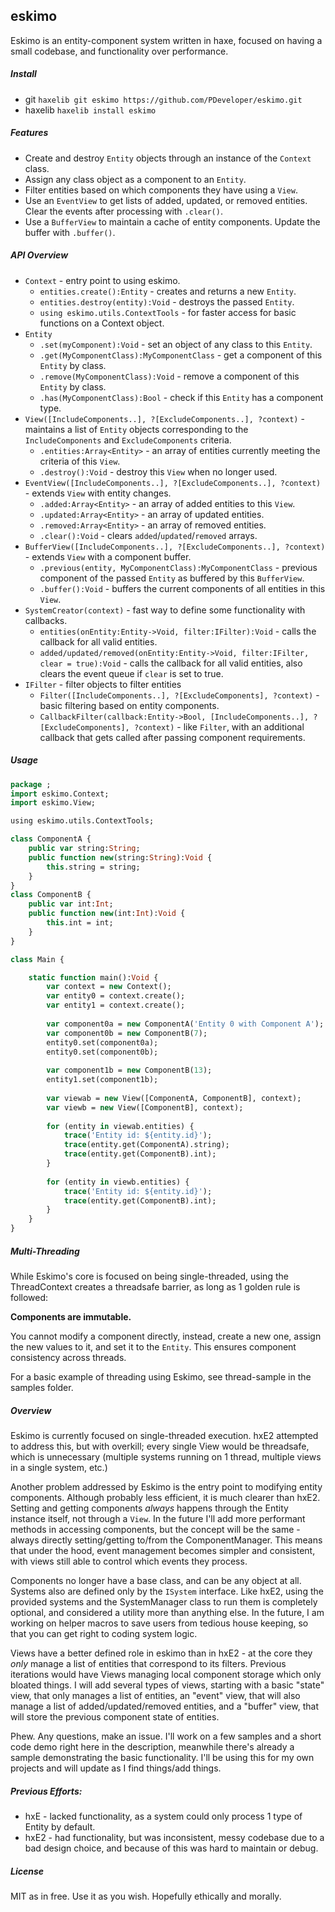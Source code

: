 ## eskimo
Eskimo is an entity-component system written in haxe, focused on having a small codebase, and functionality over performance.

##### Install
* git `haxelib git eskimo https://github.com/PDeveloper/eskimo.git`
* haxelib `haxelib install eskimo`

##### Features
* Create and destroy `Entity` objects through an instance of the `Context` class.
* Assign any class object as a component to an `Entity`.
* Filter entities based on which components they have using a `View`.
* Use an `EventView` to get lists of added, updated, or removed entities. Clear the events after processing with `.clear()`.
* Use a `BufferView` to maintain a cache of entity components. Update the buffer with `.buffer()`.

##### API Overview
* `Context` - entry point to using eskimo.
  * `entities.create():Entity` - creates and returns a new `Entity`.
  * `entities.destroy(entity):Void` - destroys the passed `Entity`.
  * `using eskimo.utils.ContextTools` - for faster access for basic functions on a Context object.
* `Entity`
  * `.set(myComponent):Void` - set an object of any class to this `Entity`.
  * `.get(MyComponentClass):MyComponentClass` - get a component of this `Entity` by class.
  * `.remove(MyComponentClass):Void` - remove a component of this `Entity` by class.
  * `.has(MyComponentClass):Bool` - check if this `Entity` has a component type.
* `View([IncludeComponents..], ?[ExcludeComponents..], ?context)` - maintains a list of `Entity` objects corresponding to the `IncludeComponents` and `ExcludeComponents` criteria.
  * `.entities:Array<Entity>` - an array of entities currently meeting the criteria of this `View`.
  * `.destroy():Void` - destroy this `View` when no longer used.
* `EventView([IncludeComponents..], ?[ExcludeComponents..], ?context)` - extends `View` with entity changes.
  * `.added:Array<Entity>` - an array of added entities to this `View`.
  * `.updated:Array<Entity>` - an array of updated entities.
  * `.removed:Array<Entity>` - an array of removed entities.
  * `.clear():Void` - clears `added`/`updated`/`removed` arrays.
* `BufferView([IncludeComponents..], ?[ExcludeComponents..], ?context)` - extends `View` with a component buffer.
  * `.previous(entity, MyComponentClass):MyComponentClass` - previous component of the passed `Entity` as buffered by this `BufferView`.
  * `.buffer():Void` - buffers the current components of all entities in this `View`.
* `SystemCreator(context)` - fast way to define some functionality with callbacks.
  * `entities(onEntity:Entity->Void, filter:IFilter):Void` - calls the callback for all valid entities.
  * `added/updated/removed(onEntity:Entity->Void, filter:IFilter, clear = true):Void` - calls the callback for all valid entities, also clears the event queue if `clear` is set to true.
* `IFilter` - filter objects to filter entities
  * `Filter([IncludeComponents..], ?[ExcludeComponents], ?context)` - basic filtering based on entity components.
  * `CallbackFilter(callback:Entity->Bool, [IncludeComponents..], ?[ExcludeComponents], ?context)` - like `Filter`, with an additional callback that gets called after passing component requirements.

##### Usage
```haxe
package ;
import eskimo.Context;
import eskimo.View;

using eskimo.utils.ContextTools;

class ComponentA {
	public var string:String;
	public function new(string:String):Void {
		this.string = string;
	}
}
class ComponentB {
	public var int:Int;
	public function new(int:Int):Void {
		this.int = int;
	}
}

class Main {

	static function main():Void {
		var context = new Context();
		var entity0 = context.create();
		var entity1 = context.create();
		
		var component0a = new ComponentA('Entity 0 with Component A');
		var component0b = new ComponentB(7);
		entity0.set(component0a);
		entity0.set(component0b);
		
		var component1b = new ComponentB(13);
		entity1.set(component1b);
		
		var viewab = new View([ComponentA, ComponentB], context);
		var viewb = new View([ComponentB], context);
		
		for (entity in viewab.entities) {
			trace('Entity id: ${entity.id}');
			trace(entity.get(ComponentA).string);
			trace(entity.get(ComponentB).int);
		}
		
		for (entity in viewb.entities) {
			trace('Entity id: ${entity.id}');
			trace(entity.get(ComponentB).int);
		}
	}
}
```

##### Multi-Threading
While Eskimo's core is focused on being single-threaded, using the ThreadContext creates a threadsafe barrier, as long as 1 golden rule is followed:

**Components are immutable.**

You cannot modify a component directly, instead, create a new one, assign the new values to it, and set it to the `Entity`. This ensures component consistency across threads.

For a basic example of threading using Eskimo, see thread-sample in the samples folder.

##### Overview
Eskimo is currently focused on single-threaded execution. hxE2 attempted to address this, but with overkill; every single View would be threadsafe, which is unnecessary (multiple systems running on 1 thread, multiple views in a single system, etc.)

Another problem addressed by Eskimo is the entry point to modifying entity components. Although probably less efficient, it is much clearer than hxE2. Setting and getting components *always* happens through the Entity instance itself, not through a `View`. In the future I'll add more performant methods in accessing components, but the concept will be the same - always directly setting/getting to/from the ComponentManager. This means that under the hood, event management becomes simpler and consistent, with views still able to control which events they process.

Components no longer have a base class, and can be any object at all. Systems also are defined only by the `ISystem` interface. Like hxE2, using the provided systems and the SystemManager class to run them is completely optional, and considered a utility more than anything else. In the future, I am working on helper macros to save users from tedious house keeping, so that you can get right to coding system logic.

Views have a better defined role in eskimo than in hxE2 - at the core they *only* manage a list of entities that correspond to its filters. Previous iterations would have Views managing local component storage which only bloated things. I will add several types of views, starting with a basic "state" view, that only manages a list of entities, an "event" view, that will also manage a list of added/updated/removed entities, and a "buffer" view, that will store the previous component state of entities.

Phew. Any questions, make an issue. I'll work on a few samples and a short code demo right here in the description, meanwhile there's already a sample demonstrating the basic functionality. I'll be using this for my own projects and will update as I find things/add things.

##### Previous Efforts:
* hxE - lacked functionality, as a system could only process 1 type of Entity by default.
* hxE2 - had functionality, but was inconsistent, messy codebase due to a bad design choice, and because of this was hard to maintain or debug.

##### License
MIT as in free. Use it as you wish. Hopefully ethically and morally.
